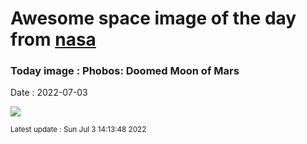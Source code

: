 
# Awesome space image of the day from [nasa](https://api.nasa.gov/)

### Today image : Phobos: Doomed Moon of Mars

Date : 2022-07-03


![](https://apod.nasa.gov/apod/image/2207/Phobos_MRO_960.jpg)

<small>Latest update : Sun Jul  3 14:13:48 2022</small>



